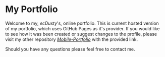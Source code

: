 # My Portfolio

Welcome to my, _ecDusty_'s, online portfolio. This is current hosted version of my portfolio, which uses GitHub Pages as it's provider. If you would like to see how it was been created or suggest changes to the profile, please visit my other repository _[Mobile-Portfolio]_ with the provided link.

Should you have any questions please feel free to contact me.



[Mobile-Portfolio]: <https://github.com/udacity/mobile-portfolio-fend> "Erin Mulligan's Mobile Portfolio"
